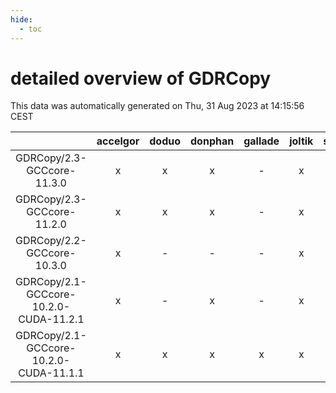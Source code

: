 ```yaml
---
hide:
  - toc
---
```


detailed overview of GDRCopy
============================


This data was automatically generated on Thu, 31 Aug 2023 at 14:15:56 CEST  

| |accelgor|doduo|donphan|gallade|joltik|skitty|swalot|victini|
| :---: | :---: | :---: | :---: | :---: | :---: | :---: | :---: | :---: |
|GDRCopy/2.3-GCCcore-11.3.0|x|x|x|-|x|x|x|x|
|GDRCopy/2.3-GCCcore-11.2.0|x|x|x|-|x|x|x|x|
|GDRCopy/2.2-GCCcore-10.3.0|x|-|-|-|x|-|-|-|
|GDRCopy/2.1-GCCcore-10.2.0-CUDA-11.2.1|x|-|x|-|x|-|-|-|
|GDRCopy/2.1-GCCcore-10.2.0-CUDA-11.1.1|x|x|x|x|x|x|x|x|
